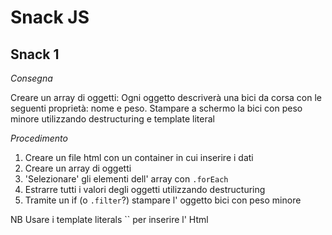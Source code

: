 # Snack JS

## Snack 1

_Consegna_

Creare un array di oggetti:
Ogni oggetto descriverà una bici da corsa con le seguenti proprietà: nome e peso.
Stampare a schermo la bici con peso minore utilizzando destructuring e template literal

_Procedimento_

1. Creare un file html con un container in cui inserire i dati
2. Creare un array di oggetti
3. 'Selezionare' gli elementi dell' array con `.forEach`
4. Estrarre tutti i valori degli oggetti utilizzando destructuring
5. Tramite un if (o `.filter`?) stampare l' oggetto bici con peso minore

NB Usare i template literals `` per inserire l' Html
